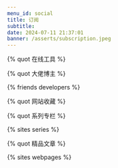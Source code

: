 ```yaml
---
menu_id: social
title: 订阅
subtitle: 
date: 2024-07-11 21:37:01
banner: /asserts/subscription.jpeg
---
```


{% quot 在线工具 %}

{% quot 大佬博主 %}

{% friends developers %}

{% quot 网站收藏 %}

{% quot 系列专栏 %}

{% sites series %}

{% quot 精品文章 %}

{% sites webpages %}
